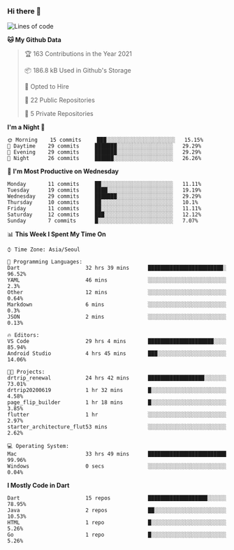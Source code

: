 ### Hi there 👋

<!--
**ska2519/ska2519** is a ✨ _special_ ✨ repository because its `README.md` (this file) appears on your GitHub profile.

Here are some ideas to get you started:

- 🔭 I’m currently working on ...
- 🌱 I’m currently learning ...
- 👯 I’m looking to collaborate on ...
- 🤔 I’m looking for help with ...
- 💬 Ask me about ...
- 📫 How to reach me: ...
- 😄 Pronouns: ...
- ⚡ Fun fact: ...
-->

<!--START_SECTION:waka-->
![Lines of code](https://img.shields.io/badge/From%20Hello%20World%20I%27ve%20Written-424473%20lines%20of%20code-blue)

**🐱 My Github Data** 

> 🏆 163 Contributions in the Year 2021
 > 
> 📦 186.8 kB Used in Github's Storage 
 > 
> 💼 Opted to Hire
 > 
> 📜 22 Public Repositories 
 > 
> 🔑 5 Private Repositories  
 > 
**I'm a Night 🦉** 

```text
🌞 Morning    15 commits     ███░░░░░░░░░░░░░░░░░░░░░░   15.15% 
🌆 Daytime    29 commits     ███████░░░░░░░░░░░░░░░░░░   29.29% 
🌃 Evening    29 commits     ███████░░░░░░░░░░░░░░░░░░   29.29% 
🌙 Night      26 commits     ██████░░░░░░░░░░░░░░░░░░░   26.26%

```
📅 **I'm Most Productive on Wednesday** 

```text
Monday       11 commits     ██░░░░░░░░░░░░░░░░░░░░░░░   11.11% 
Tuesday      19 commits     ████░░░░░░░░░░░░░░░░░░░░░   19.19% 
Wednesday    29 commits     ███████░░░░░░░░░░░░░░░░░░   29.29% 
Thursday     10 commits     ██░░░░░░░░░░░░░░░░░░░░░░░   10.1% 
Friday       11 commits     ██░░░░░░░░░░░░░░░░░░░░░░░   11.11% 
Saturday     12 commits     ███░░░░░░░░░░░░░░░░░░░░░░   12.12% 
Sunday       7 commits      █░░░░░░░░░░░░░░░░░░░░░░░░   7.07%

```


📊 **This Week I Spent My Time On** 

```text
⌚︎ Time Zone: Asia/Seoul

💬 Programming Languages: 
Dart                     32 hrs 39 mins      ████████████████████████░   96.52% 
YAML                     46 mins             ░░░░░░░░░░░░░░░░░░░░░░░░░   2.3% 
Other                    12 mins             ░░░░░░░░░░░░░░░░░░░░░░░░░   0.64% 
Markdown                 6 mins              ░░░░░░░░░░░░░░░░░░░░░░░░░   0.3% 
JSON                     2 mins              ░░░░░░░░░░░░░░░░░░░░░░░░░   0.13%

🔥 Editors: 
VS Code                  29 hrs 4 mins       █████████████████████░░░░   85.94% 
Android Studio           4 hrs 45 mins       ███░░░░░░░░░░░░░░░░░░░░░░   14.06%

🐱‍💻 Projects: 
drtrip_renewal           24 hrs 42 mins      ██████████████████░░░░░░░   73.01% 
drtrip20200619           1 hr 32 mins        █░░░░░░░░░░░░░░░░░░░░░░░░   4.58% 
page_flip_builder        1 hr 18 mins        █░░░░░░░░░░░░░░░░░░░░░░░░   3.85% 
flutter                  1 hr                ░░░░░░░░░░░░░░░░░░░░░░░░░   2.97% 
starter_architecture_flut53 mins             ░░░░░░░░░░░░░░░░░░░░░░░░░   2.62%

💻 Operating System: 
Mac                      33 hrs 49 mins      █████████████████████████   99.96% 
Windows                  0 secs              ░░░░░░░░░░░░░░░░░░░░░░░░░   0.04%

```

**I Mostly Code in Dart** 

```text
Dart                     15 repos            ███████████████████░░░░░░   78.95% 
Java                     2 repos             ██░░░░░░░░░░░░░░░░░░░░░░░   10.53% 
HTML                     1 repo              █░░░░░░░░░░░░░░░░░░░░░░░░   5.26% 
Go                       1 repo              █░░░░░░░░░░░░░░░░░░░░░░░░   5.26%

```



<!--END_SECTION:waka-->


